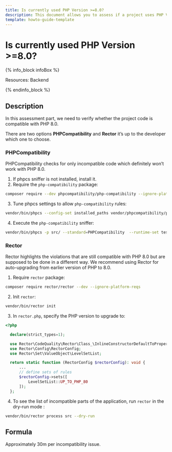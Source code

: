 ```yaml
---
title: Is currently used PHP Version >=8.0?
description: This document allows you to assess if a project uses PHP Version >=8.0.
template: howto-guide-template
---
```


# Is currently used PHP Version >=8.0?

{% info_block infoBox %}

Resources: Backend

{% endinfo_block %}

## Description

In this assessment part, we need to verify whether the project code is compatible with PHP 8.0.

There are two options **PHPCompatibility** and **Rector** it’s up to the developer which one to choose.

### PHPCompatibility

PHPCompatibility checks for only incompatible code which definitely won’t work with PHP 8.0.

1. If phpcs sniffer is not installed, install it.
2. Require the `php-compatibility` package:

```bash
composer require --dev phpcompatibility/php-compatibility --ignore-platform-reqs
```

3. Tune phpcs settings to allow `php-compatibility` rules:
```bash
vendor/bin/phpcs --config-set installed_paths vendor/phpcompatibility/php-compatibility
```

4. Execute the `php-compatibility` sniffer:

```bash
vendor/bin/phpcs -p src/ --standard=PHPCompatibility  --runtime-set testVersion 8.0
```

### Rector

Rector highlights the violations that are still compatible with PHP 8.0 but are supposed to be done in a different way. We recommend using Rector for auto-upgrading from earlier version of PHP to 8.0.

1. Require `rector` package:
```bash
composer require rector/rector --dev --ignore-platform-reqs
```

2. Init `rector`:

```bash
vendor/bin/rector init
```

3. In `rector.php`, specify the PHP version to upgrade to:
```php
<?php

  declare(strict_types=1);

  use Rector\CodeQuality\Rector\Class_\InlineConstructorDefaultToPropertyRector;
  use Rector\Config\RectorConfig;
  use Rector\Set\ValueObject\LevelSetList;

  return static function (RectorConfig $rectorConfig): void {
      ...
      // define sets of rules
      $rectorConfig->sets([
          LevelSetList::UP_TO_PHP_80
      ]);
  };
```

4. To see the list of incompatible parts of the application, run `rector` in the dry-run mode :

```bash
vendor/bin/rector process src --dry-run
```

## Formula

Approximately 30m per incompatibility issue.
